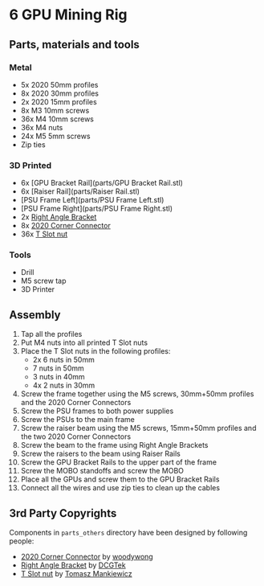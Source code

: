 # 6 GPU Mining Rig

## Parts, materials and tools

### Metal
* 5x 2020 50mm profiles
* 8x 2020 30mm profiles
* 2x 2020 15mm profiles
* 8x M3 10mm screws
* 36x M4 10mm screws
* 36x M4 nuts
* 24x M5 5mm screws
* Zip ties

### 3D Printed

* 6x [GPU Bracket Rail](parts/GPU Bracket Rail.stl)
* 6x [Raiser Rail](parts/Raiser Rail.stl)
* [PSU Frame Left](parts/PSU Frame Left.stl)
* [PSU Frame Right](parts/PSU Frame Right.stl)
* 2x [Right Angle Bracket](parts_others/90_bracket.stl)
* 8x [2020 Corner Connector](parts_others/2020_connect_v2.stl)
* 36x [T Slot nut](parts_others/t_slot_nut_m4.stl)

### Tools

* Drill
* M5 screw tap
* 3D Printer

## Assembly

1. Tap all the profiles
1. Put M4 nuts into all printed T Slot nuts
1. Place the T Slot nuts in the following profiles:
	* 2x 6 nuts in 50mm
	* 7 nuts in 50mm
	* 3 nuts in 40mm
	* 4x 2 nuts in 30mm
1. Screw the frame together using the M5 screws, 30mm+50mm profiles and the 2020 Corner Connectors
1. Screw the PSU frames to both power supplies
1. Screw the PSUs to the main frame
1. Screw the raiser beam using the M5 screws, 15mm+50mm profiles and the two 2020 Corner Connectors
1. Screw the beam to the frame using Right Angle Brackets
1. Screw the raisers to the beam using Raiser Rails
1. Screw the GPU Bracket Rails to the upper part of the frame
1. Screw the MOBO standoffs and screw the MOBO
1. Place all the GPUs and screw them to the GPU Bracket Rails
1. Connect all the wires and use zip ties to clean up the cables

## 3rd Party Copyrights
Components in `parts_others` directory have been designed by following people:
* [2020 Corner Connector](https://www.thingiverse.com/thing:1100779) by [woodywong](https://www.thingiverse.com/woodywong/about)
* [Right Angle Bracket](https://www.thingiverse.com/thing:1810199) by [DCGTek](https://www.thingiverse.com/dcgtek/about)
* [T Slot nut](https://www.thingiverse.com/thing:1573410) by [Tomasz Mankiewicz](https://www.thingiverse.com/tomaq/about)
